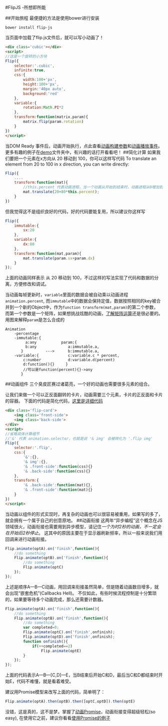 #FlipJS -所想即所能

##开始旅程
最便捷的方法是使用bower进行安装
````
bower install flip-js
````
当页面中加载了flip.js文件后，就可以写小动画了！
```` HTML
<div class='cubic'></div>
<script>
//这是一个旋转的小方块
Flip({
    selector:'.cubic',
    infinite:true,
    css:{
        width:100+'px',
        height:100+'px',
        margin:'40px auto',
        background:'red'
    },
    variable:{
        rotation:Math.PI*2
    },
    transform:function(matrix,param){
        matrix.flip(param.rotation)
    }
})
</script>
````
当DOM Ready 事件后，动画开始执行，点此查看[动画构建参数](animation.md#construct)和[动画播放事件](animation.md#event)。
更多有趣的例子在[demo](../demo)文件夹中，有兴趣的话打开看看吧！
##简化计算
如果我们要把一个元素在x方向从 20 移动到 100，你可以这样写代码
To translate an element from 20 to 100 in x direction, you can write directly:
```` javascript
Flip({
    ....
    transform:function(mat){
        //this.percent 代表动画进程，当一个动画从开始到结束时，动画进程从0增加到1
        mat.translate(20+80*this.percent);
    }
})
````
但我觉得这不是组织良好的代码，好的代码要能复用，所以建议你这样写
```` javascript
Flip({
    immutable:{
        sx:20
    },
    variable:{
        dx:80
    },
    transform:function(mat,param){
        mat.translate(param.sx+param.dx)
    }
});
````
上面的动画同样表示 从 20 移动到 100，不过这样的写法实现了代码和数据的分离，方便修改和调试。

当动画每帧更新时，`variable`里面的数据会被自动乘以动画进程`animation.percent`,
而`immutable`中的数据会保持定值，数据按照相同的key被合并到一个新的Object中，作为`function transform(mat,param)`的第二个参数，
而第一个参数是一个矩阵，如果想挑战炫酷的动画，[了解矩阵运算](matrix.md)还是很必要的。
用图来解释`param`是怎么合成的
````
Animation
    -percentage
    -immutable:{
         a:any           param:{
         b:any              a:immutable.a,
       }          --->      b:immutable.a,
    -variable:{             c:variable.c * percent,
        c:number            d:variable.d(percent)
        d:function(){}     }
        //可以是function(percent){}->any
       }
````
##动画组件
三个臭皮匠赛过诸葛亮，一个好的动画也需要很多元素的组合。

让我们来做一个可以正反面翻转的卡片，动画需要三个元素，卡片的正反面和卡片的容器。
下面的代码是简化代码，[这里是详细代码](two-sides-card.html)
```` HTML
<div class='flip-card'>
    <img class='front-side'>
    <img class='back-side'>
</div>
<script>
//省略具体计算细节
//'&' 代表 animation.selector，也就是说 '& img' 会被转化为 '.flip img'
Flip({
    selector:'.flip',
    css:{
        '&':{},
        '& img':{},
        '& .front-side':function(css){}
        '& .back-side':function(css){}
    },
    transform:{
        '& .back-side':function(mat){},
        '& .front-side':function(mat){}
    }
})
</script>
````
当动画以组件的形式实现时，再复杂的动画也可以很容易被重用，如果写的多了，就会拥有一个属于自己的创意原地。
##动画衔接
这两年“异步编程”这个概念在JS领域很火，动画衔接也需要用到异步模型，请记住*一个为时2秒的动画，不一定会在开始后2秒停止*。
这其中的原因主要在于显示器刷新频率，所以一般来说我们用回调来进行动画衔接。
```` js
Flip.animate(optA).on('finish',function(){
    //do something
    Flip.animate(optB).on('finish',function(){
        //do something
        Flip.animate(optC)
    });
});
````
上述是顺序A—B—C动画，用回调来衔接虽然简单，但是随着动画数目增多，就会出现“嵌套危机”(Callbacks Hell)。
不仅如此，有些时候流程控制是十分繁琐的，如果要等待多个动画完成，那么还需要计数器。
```` js
Flip.animate(optA).on('finish',function(){
    //do something
    Flip.animate(optB).on('finish',function(){
        //do something
        var completed=0;
        Flip.animate(optC).on('finish',onfinish);
        Flip.animate(optD).on('finish',onfinish);
        function onfinish(){
            if(++completed==2)
                Flip.animate(optE)
        }
    });
});
````
上面的代码表示A—B—[C,D]—E，当B结束后开始C和D，最后当C和D都结束时开始E，代码不难懂，就是看着难受。

建议用Promise模型来改写上面的代码，简单明了：
```` js
Flip.animate(optA).then(optB).then([optC,optD]).then(optE)
````
没错，这是真的，这不是梦。掌握了[动画Promise](promise.md)，动画衔接变得超级轻松(so easy),
在使用它之前，建议你看看[使用Promise的例子](../demo/world-map.html)
